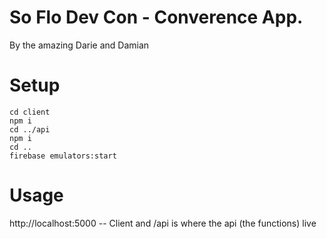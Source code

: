 # So Flo Dev Con - Converence App.

By the amazing Darie and Damian


# Setup
```
cd client 
npm i
cd ../api
npm i
cd ..
firebase emulators:start
```

# Usage
http://localhost:5000 -- Client
and /api is where the api (the functions) live
